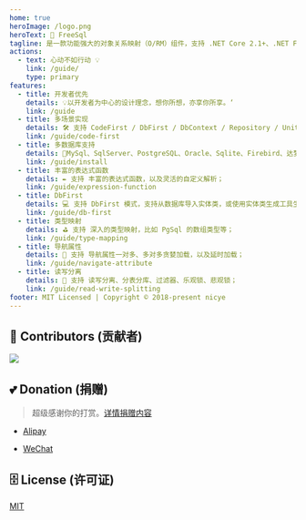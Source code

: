 ```yaml
---
home: true
heroImage: /logo.png
heroText: 🦄 FreeSql
tagline: 是一款功能强大的对象关系映射（O/RM）组件，支持 .NET Core 2.1+、.NET Framework 4.0+ 以及 Xamarin。
actions:
  - text: 心动不如行动 💡
    link: /guide/
    type: primary
features:
  - title: 开发者优先
    details: 💡以开发者为中心的设计理念，想你所想，亦享你所享。‘
    link: /guide
  - title: 多场景实现
    details: 🛠 支持 CodeFirst / DbFirst / DbContext / Repository / UnitOfWork / AOP / 支持 .NETCore 2.1+, .NETFramework 4.0+, Xamarin
    link: /guide/code-first
  - title: 多数据库支持
    details: 🌳MySql、SqlServer、PostgreSQL、Oracle、Sqlite、Firebird、达梦、人大金仓、神舟通用、南大通用、翰高、ClickHouse、Access 等数据库
    link: /guide/install
  - title: 丰富的表达式函数
    details: ✒ 支持 丰富的表达式函数，以及灵活的自定义解析；
    link: /guide/expression-function
  - title: DbFirst
    details: 💻 支持 DbFirst 模式，支持从数据库导入实体类，或使用实体类生成工具生成实体类；
    link: /guide/db-first
  - title: 类型映射
    details: ⛳ 支持 深入的类型映射，比如 PgSql 的数组类型等；
    link: /guide/type-mapping
  - title: 导航属性
    details: 🏁 支持 导航属性一对多、多对多贪婪加载，以及延时加载；
    link: /guide/navigate-attribute
  - title: 读写分离
    details: 📃 支持 读写分离、分表分库、过滤器、乐观锁、悲观锁；
    link: /guide/read-write-splitting
footer: MIT Licensed | Copyright © 2018-present nicye
---
```


## 👯 Contributors (贡献者)

<a href="https://contributors-img.web.app/image?repo=dotnetcore/FreeSql">
  <img src="https://contributors-img.web.app/image?repo=dotnetcore/FreeSql" />
</a>

## 💕 Donation (捐赠)

> 超级感谢你的打赏。[详情捐赠内容](./reference/donation.md)

- [Alipay](https://www.cnblogs.com/FreeSql/gallery/image/338860.html)

- [WeChat](https://www.cnblogs.com/FreeSql/gallery/image/338859.html)

## 🗄 License (许可证)

[MIT](https://github.com/dotnetcore/FreeSql/blob/master/LICENSE)
